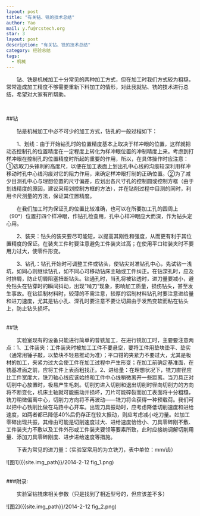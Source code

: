 ```yaml
---
layout: post
title: "有关钻、铣的技术总结"
author: Yao
mail: y.fu@rcstech.org
star: 3
layout: post
description: "有关钻、铣的技术总结"
category: 经验总结
tags: 
  - 机械
---
```


　　钻、铣是机械加工十分常见的两种加工方式，但在加工时我们方式较为粗糙，常常造成加工精度不够需要重新下料加工的情形，对此我就钻、铣的技术进行总结，希望对大家有所帮助。

<!--more-->
<br>

##钻

　　钻是机械加工中必不可少的加工方式，钻孔的一般过程如下：

　　1、划线：由于开始钻孔时的位置精度基本上取决于样冲眼的位置，这样就把动态控制孔的位置精度在一定程度上转化为样冲眼位置的冲制精度上来。考虑到打样冲眼在控制孔的位置精度时所起的重要的作用，所以，在具体操作时应注意：①选取刀头锋利的高度尺，以便在加工表面上划出孔中心线的沟痕较深利用样冲移动时孔中心线沟痕对它的阻力作用，来确定样冲眼打制的正确位置。②为了减少目测孔中心与理想位置的尺寸偏差，应划出各尺寸孔的控制圆或控制方框（由于划线精度的原因，建议采用划控制方框的方法），并在钻削过程中目测的同时，利用卡尺测量的方法，保证其位置精度。

　　在我们加工时为保证孔的位置比较准确，也可以在所要加工孔的圆周上（90°）位置打四个样冲眼，作钻孔检查用，孔中心样冲眼应大而深，作为钻头定心用。

　　2、装夹：钻头的装夹要尽可能短，以提高其刚性和强度，从而更有利于其位置精度的保证。在装夹工件时要注意避免工件装夹过高；在使用平口钳装夹时不要用力过大，使零件形变。

　　3、钻孔：钻孔开始时可调整工件或钻头，使钻尖对准钻孔中心，先试钻一浅坑，如同心则继续钻孔，如不同心可移动钻床主轴或工件纠正。在钻深孔时，应及时排屑，防止切屑阻塞扭断钻头。钻通孔时，当孔将被钻透时，进刀量要减小，避免钻头在钻穿时的瞬间抖动，出现“啃刀”现象，影响加工质量，损伤钻头，甚至发生事故。在钻铝制材料时，较薄的不需注意，较厚的铝制材料钻孔时要注意进给量和进刀速度，尤其是钻小孔、深孔时要注意不要让切屑由于发热变软而粘在钻头上，防止钻头损坏。
<br>
<br>

##铣

　　实验室现有的设备只能进行简单的普铣加工，在进行铣加工时，主要要注意两点：1、工件装夹：工件装夹时被加工工件不要悬空，要将工件用垫块垫平、垫实（通常用锤子敲，以垫块不轻易推动为准）；平口钳的夹紧力不要过大，尤其是板材的加工，夹紧力过大会使工件在加工过程中产生形变；在加工前确定基准面，在铣基准面之前，应将工件上表面粗找正。2、进给量：在理想状况下，铣刀直径应比工件宽度大，铣刀轴心线应该始终和工件中心线稍微离开一些距离。当刀具正对切削中心放置时，极易产生毛刺。切削刃进入切削和退出切削时径向切削力的方向将不断变化，机床主轴就可能振动并损坏，刀片可能碎裂而加工表面将十分粗糙，铣刀稍微偏离中心，切削力方向将不再波动——铣刀将会获得一种预载荷。我们可以把中心铣削比做在马路中心开车。出现刀具振动时，应考虑降低切削速度和进给速度，如两者都已降低40%后仍存正在较大振动，则应考虑减小吃刀量。如加工零碎出现共振，其缘由可能是切削速度过大、进给速度恰恰小、刀具零碎刚不敷、工件装夹力不敷以及工件外形或工件装夹要领等要素所致，此时应接纳调解切削用量、添加刀具零碎刚度、进步进给速度等措施。

　　下表为常见的进刀量：（实验室常用的为立铣刀，表中单位：mm/齿）

![图1]({{site.img_path}}/2014-2-12 fig_1.png)
<br>
<br>

###附录:

　　实验室钻铣床相关参数（只是找到了相近型号的，但应该差不多）

![图2]({{site.img_path}}/2014-2-12 fig_2.png)
<br>
